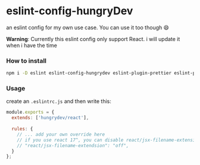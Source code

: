 # eslint-config-hungryDev

an eslint config for my own use case. You can use it too though :smile:

**Warning**: Currently this eslint config only support React. i will update it when i have the time

### How to install
```bash
npm i -D eslint eslint-config-hungrydev eslint-plugin-prettier eslint-plugin-import eslint-plugin-jsx-a11y eslint-plugin-react eslint-plugin-react-hooks
```

### Usage
create an `.eslintrc.js` and then write this:
```js
module.exports = {
  extends: ['hungrydev/react'],
  
  rules: {
    // ... add your own override here
    // if you use react 17^, you can disable react/jsx-filename-extension rules
    // "react/jsx-filename-extendsion": "off",
  }
};
```
